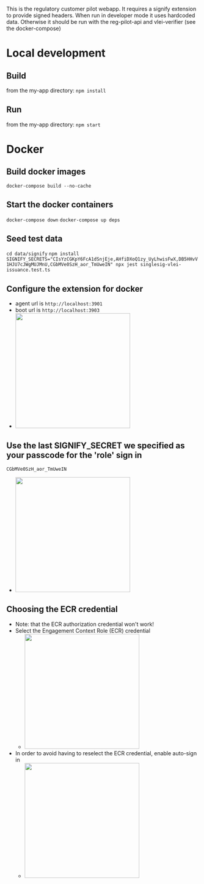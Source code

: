 This is the regulatory customer pilot webapp.
It requires a signify extension to provide signed headers.
When run in developer mode it uses hardcoded data.
Otherwise it should be run with the reg-pilot-api and vlei-verifier (see the docker-compose)

# Local development
## Build
from the my-app directory:
```npm install```
## Run
from the my-app directory:
```npm start```

# Docker
## Build docker images
```docker-compose build --no-cache```
## Start the docker containers
```docker-compose down```
```docker-compose up deps```

## Seed test data
```cd data/signify```
```npm install```
```SIGNIFY_SECRETS="CIsYzCGKpY6FcA1dSnjEje,AHfiDXoQ1zy_UyLhwisFwX,DB5HHvV1HJU7cJWgMUJMnU,CGbMVe0SzH_aor_TmUweIN" npx jest singlesig-vlei-issuance.test.ts```

## Configure the extension for docker
* agent url is `http://localhost:3901`
* boot url is `http://localhost:3903`
* <img src="image.png" width="300">

## Use the last SIGNIFY_SECRET we specified as your passcode for the 'role' sign in
```CGbMVe0SzH_aor_TmUweIN```
* <img src="image-3.png" width="300">

## Choosing the ECR credential
* Note: that the ECR authorization credential won't work!
* Select the Engagement Context Role (ECR) credential
    * <img src="image-1.png" width="300">
* In order to avoid having to reselect the ECR credential, enable auto-sign in
    * <img src="image-2.png" width="300">